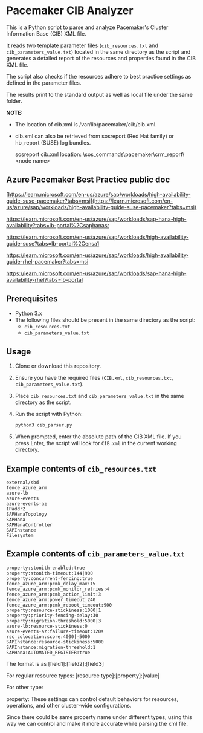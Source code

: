 # Pacemaker CIB Analyzer

This is a Python script to parse and analyze Pacemaker's Cluster Information Base (CIB) XML file. 

It reads two template parameter files (`cib_resources.txt` and `cib_parameters_value.txt`) located in the same directory as the script and generates a detailed report of the resources and properties found in the CIB XML file. 

The script also checks if the resources adhere to best practice settings as defined in the parameter files.

The results print to the standard output as well as local file under the same folder.

**NOTE:** 

- The location of cib.xml is /var/lib/pacemaker/cib/cib.xml.

- cib.xml can also be retrieved from sosreport (Red Hat family) or hb_report (SUSE) log bundles.
  
  sosreport cib.xml location: \sos_commands\pacemaker\crm_report\\<node name\>

## Azure Pacemaker Best Practice public doc
[https://learn.microsoft.com/en-us/azure/sap/workloads/high-availability-guide-suse-pacemaker?tabs=msi](https://learn.microsoft.com/en-us/azure/sap/workloads/high-availability-guide-suse-pacemaker?tabs=msi)

https://learn.microsoft.com/en-us/azure/sap/workloads/sap-hana-high-availability?tabs=lb-portal%2Csaphanasr

https://learn.microsoft.com/en-us/azure/sap/workloads/high-availability-guide-suse?tabs=lb-portal%2Censa1

https://learn.microsoft.com/en-us/azure/sap/workloads/high-availability-guide-rhel-pacemaker?tabs=msi

https://learn.microsoft.com/en-us/azure/sap/workloads/sap-hana-high-availability-rhel?tabs=lb-portal


## Prerequisites

- Python 3.x
- The following files should be present in the same directory as the script:
  - `cib_resources.txt`
  - `cib_parameters_value.txt`

## Usage

1. Clone or download this repository.
2. Ensure you have the required files (`CIB.xml`, `cib_resources.txt`, `cib_parameters_value.txt`).
3. Place `cib_resources.txt` and `cib_parameters_value.txt` in the same directory as the script.
4. Run the script with Python:

    ```sh
    python3 cib_parser.py
    ```

5. When prompted, enter the absolute path of the CIB XML file. If you press Enter, the script will look for `CIB.xml` in the current working directory.


## Example contents of `cib_resources.txt`

```
external/sbd
fence_azure_arm
azure-lb
azure-events
azure-events-az
IPaddr2
SAPHanaTopology
SAPHana
SAPHanaController
SAPInstance
Filesystem
```

## Example contents of `cib_parameters_value.txt`
```
property:stonith-enabled:true
property:stonith-timeout:144|900
property:concurrent-fencing:true
fence_azure_arm:pcmk_delay_max:15
fence_azure_arm:pcmk_monitor_retries:4
fence_azure_arm:pcmk_action_limit:3
fence_azure_arm:power_timeout:240
fence_azure_arm:pcmk_reboot_timeout:900
property:resource-stickiness:1000|1
property:priority-fencing-delay:30
property:migration-threshold:5000|3
azure-lb:resource-stickiness:0
azure-events-az:failure-timeout:120s
rsc_colocation:score:4000|-5000
SAPInstance:resource-stickiness:5000
SAPInstance:migration-threshold:1
SAPHana:AUTOMATED_REGISTER:true

```

The format is as [field1]:[field2]:[field3]

For regular resource types:
[resource type]:[property]:[value]

For other type:

property: These settings can control default behaviors for resources, operations, and other cluster-wide configurations.

Since there could be same property name under different types, using this way we can control and make it more accurate while parsing the xml file.
